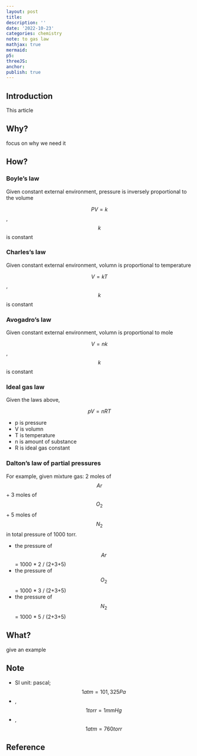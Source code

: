 ```yaml
---
layout: post
title:
description: ''
date: '2022-10-23'
categories: chemistry
note: to gas law
mathjax: true
mermaid:
p5:
threeJS:
anchor:
publish: true
---
```


## Introduction

This article

## Why?

focus on why we need it

## How?

### Boyle’s law

Given constant external environment, pressure is inversely proportional to the volume

$$PV = k$$, $$k$$ is constant

### Charles’s law

Given constant external environment, volumn is proportional to temperature

$$V = kT$$, $$k$$ is constant

### Avogadro’s law

Given constant external environment, volumn is proportional to mole

$$V = nk$$, $$k$$ is constant

### Ideal gas law

Given the laws above,

$$pV = nRT$$

* p is pressure
* V is volumn
* T is temperature
* n is amount of substance
* R is ideal gas constant

### Dalton’s law of partial pressures

For example, given mixture gas: 2 moles of $$Ar$$ + 3 moles of $$O_2$$ + 5 moles of $$N_2$$ in total pressure of 1000 torr.

* the pressure of $$Ar$$ = 1000 * 2 / (2+3+5)
* the pressure of $$O_2$$ = 1000 * 3 / (2+3+5)
* the pressure of $$N_2$$ = 1000 * 5 / (2+3+5)

## What?

give an example

## Note

* SI unit: pascal; $$1 atm = 101,325 Pa$$
* ,$$1 torr = 1 mm Hg$$
* ,$$1 atm = 760 torr$$

## Reference
